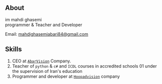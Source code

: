  ## About
<p>im mahdi ghasemi<br>
programmer & Teacher and Developer</p>
Email: <a href='mail:mahdighasemiabari84@gmail.com'>mahdighasemiabari84@gmail.com</a>

## Skills
1. CEO at <a href='https://github.com/abarvision/'>`AbarVision`</a> Company.
2. Teacher of `python` & `c#` and `ICDL` courses in accredited schools 01 under the supervision of Iran's education
3. Programmer and developer at <a href='https://github.com//hoopadvision/'>`Hoopadvision`</a> company

